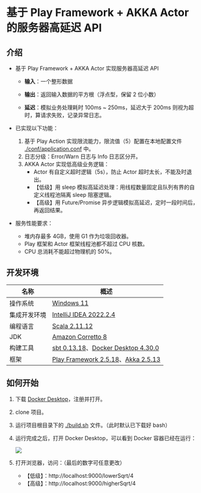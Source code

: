 # 基于 Play Framework + AKKA Actor 的服务器高延迟 API

## 介绍

- 基于 Play Framework + AKKA Actor 实现服务器高延迟 API

  - **输入**：一个整形数据

  - **输出**：返回输入数据的平方根（浮点型，保留 2 位小数）

  - **延迟**：模拟业务处理耗时 100ms ~ 250ms，延迟大于 200ms 则视为超时，算请求失败，记录异常日志。

- 已实现以下功能：
  1. 基于 Play Action 实现限流能力，限流值（5）配置在本地配置文件 [./conf/application.conf](https://github.com/YHJYgain/2024_training/blob/master/ExamineDemo/conf/application.conf) 中。
  2. 日志分级：Error/Warn 日志与 Info 日志区分开。
  3. AKKA Actor 实现低高级业务逻辑：
     - Actor 有自定义超时逻辑（5s），防止 Actor 超时太长，不能及时退出。
     - 【低级】用 sleep 模拟高延迟处理：用线程数量固定且队列有界的自定义线程池隔离 sleep 阻塞逻辑。
     - 【高级】用 Future/Promise 异步逻辑模拟高延迟，定时一段时间后，再返回结果。
- 服务性能要求：
  - 堆内存最多 4GB，使用 G1 作为垃圾回收器。
  - Play 框架和 Actor 框架线程池都不超过 CPU 核数。
  - CPU 总消耗不能超过物理机的 50%。

## 开发环境

| 名称         | 概述                                                         |
| ------------ | ------------------------------------------------------------ |
| 操作系统     | [Windows 11](https://www.microsoft.com/zh-cn/software-download/windows11) |
| 集成开发环境 | [IntelliJ IDEA 2022.2.4](https://www.jetbrains.com/idea/)    |
| 编程语言     | [Scala 2.11.12](https://www.scala-lang.org/)                 |
| JDK          | [Amazon Corretto 8](https://docs.aws.amazon.com/zh_cn/corretto/latest/corretto-8-ug/downloads-list.html) |
| 构建工具     | [sbt 0.13.18](https://www.scala-sbt.org/download)、[Docker Desktop 4.30.0](https://www.docker.com/products/docker-desktop/) |
| 框架         | [Play Framework 2.5.18](https://www.playframework.com/documentation/2.5.x/Installing)、[Akka 2.5.13](https://akka.io/) |

## 如何开始

1. 下载 [Docker Desktop](https://www.docker.com/products/docker-desktop/)，注册并打开。

2. clone 项目。

3. 运行项目根目录下的 [./build.sh](https://github.com/YHJYgain/2024_training/blob/master/ExamineDemo/build.sh) 文件。（此时默认已下载好 bash）

4. 运行完成之后，打开 Docker Desktop，可以看到 Docker 容器已经在运行：

   ![](https://gitee.com/ReGinWZY/figure-bed/raw/master/TyporaImg/202406181822951.png)

5. 打开浏览器，访问：（最后的数字可任意更改）

   - 【低级】：http://localhost:9000/lowerSqrt/4
   - 【高级】：http://localhost:9000/higherSqrt/4


